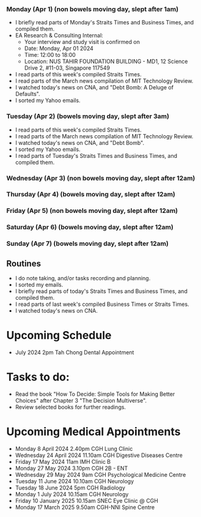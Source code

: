 ### Monday (Apr 1) (non bowels moving day, slept after 1am)
- I briefly read parts of Monday's Straits Times and Business Times, and compiled them.
- EA Research & Consulting Internal:
    - Your interview and study visit is confirmed on
    - Date: Monday, Apr 01 2024
    - Time: 12:00 to 18:00
    - Location: NUS TAHIR FOUNDATION BUILDING - MD1, 12 Science Drive 2, #11-03, Singapore 117549 
- I read parts of this week's compiled Straits Times.
- I read parts of the March news compilation of MIT Technology Review.
- I watched today's news on CNA, and "Debt Bomb: A Deluge of Defaults".
- I sorted my Yahoo emails.

### Tuesday (Apr 2) (bowels moving day, slept after 3am)
- I read parts of this week's compiled Straits Times.
- I read parts of the March news compilation of MIT Technology Review.
- I watched today's news on CNA, and "Debt Bomb".
- I sorted my Yahoo emails.
- I read parts of Tuesday's Straits Times and Business Times, and compiled them.

### Wednesday (Apr 3) (non bowels moving day, slept after 12am)


### Thursday (Apr 4) (bowels moving day, slept after 12am)


### Friday (Apr 5) (non bowels moving day, slept after 12am)


### Saturday (Apr 6) (bowels moving day, slept after 12am)


### Sunday (Apr 7) (bowels moving day, slept after 12am)



## Routines
- I do note taking, and/or tasks recording and planning.
- I sorted my emails.
- I briefly read parts of today's Straits Times and Business Times, and compiled them.
- I read parts of last week's compiled Business Times or Straits Times.
- I watched today's news on CNA.

# Upcoming Schedule
- July 2024 2pm Tah Chong Dental Appointment

# Tasks to do:
- Read the book "How To Decide: Simple Tools for Making Better Choices" after Chapter 3 "The Decision Multiverse".
- Review selected books for further readings.

# Upcoming Medical Appointments
- Monday 8 April 2024 2.40pm CGH Lung Clinic
- Wednesday 24 April 2024 11.10am CGH Digestive Diseases Centre
- Friday 17 May 2024 11am IMH Clinic B
- Monday 27 May 2024 3.10pm CGH 2B - ENT
- Wednesday 29 May 2024 9am CGH Psychological Medicine Centre
- Tuesday 11 June 2024 10.10am CGH Neurology
- Tuesday 18 June 2024 5pm CGH Radiology
- Monday 1 July 2024 10.15am CGH Neurology
- Friday 10 January 2025 10.15am SNEC Eye Clinic @ CGH
- Monday 17 March 2025 9.50am CGH-NNI Spine Centre